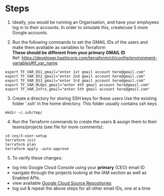 # Steps

1. Ideally, you would be running an Organisation, and have your employees log in to their accounts. In order to simulate this, create/use 5 more Google accounts.

2. Run the following commands to set the GMAIL IDs of the users and make them available as variables to Terraform  
**These should be different from your primary GMAIL ID**  
Ref: https://developer.hashicorp.com/terraform/cli/config/environment-variables#tf_var_name
```
export TF_VAR_DS1_gmail="enter 1st gmail account here@gmail.com"
export TF_VAR_DS2_gmail="enter 2nd gmail account here@gmail.com"
export TF_VAR_DS3_gmail="enter 3rd gmail account here@gmail.com"
export TF_VAR_MLOps_gmail="enter 4th gmail account here@gmail.com"
export TF_VAR_Infra_gmail="enter 5th gmail account here@gmail.com"
```


3. Create a directory for storing SSH keys for these users
Use the existing folder '.ssh' in the home directory. This folder usually contains ssh keys
```
mkdir ~/.ssh/tmp/
```


4. Run the Terraform commands to create the users & assign them to their teams/projects (see file for more comments):
```
cd ceo/3-user-setup
terraform init
terraform plan
terraform apply -auto-approve
```


5. To verify these changes:
- log into Google Cloud Console using your **primary** (CEO) email ID
- navigate through the projects looking at the IAM section as well as Enabled APIs. 
- view available [Google Cloud Source Repositories](https://source.cloud.google.com/)
- log out & repeat the above steps for all other email IDs, one at a time
